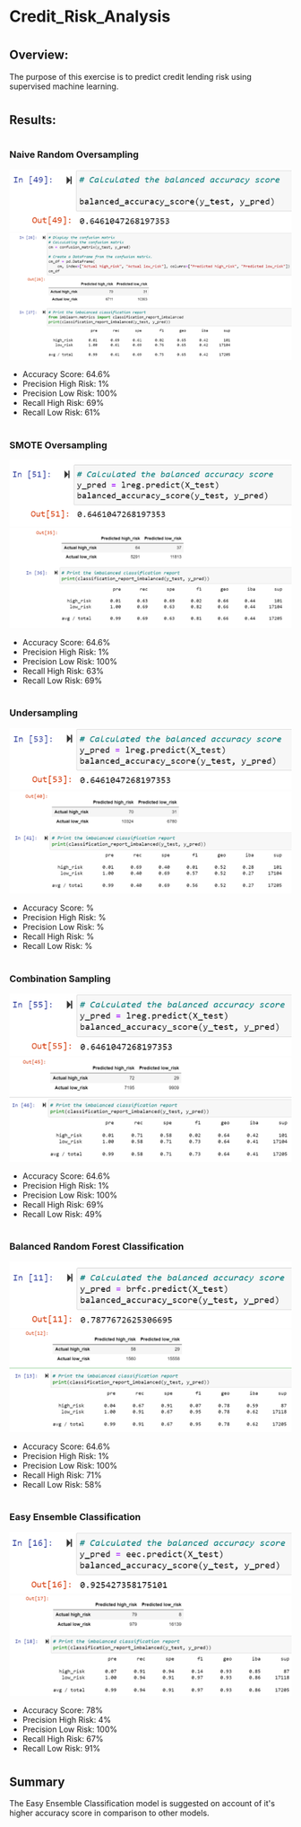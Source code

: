 # Credit_Risk_Analysis
#
## Overview:
The purpose of this exercise is to predict credit lending risk using supervised machine learning.
#
## Results:
#
### Naive Random Oversampling
![alt_text](https://github.com/gillranvir/Credit_Risk_Analysis/blob/main/Resources/1.png)
![alt_text](https://github.com/gillranvir/Credit_Risk_Analysis/blob/main/Resources/2.png)
* Accuracy Score: 64.6%
* Precision High Risk: 1%
* Precision Low Risk: 100%
* Recall High Risk: 69%
* Recall Low Risk: 61%
#
### SMOTE Oversampling
![alt_text](https://github.com/gillranvir/Credit_Risk_Analysis/blob/main/Resources/3.png)
![alt_text](https://github.com/gillranvir/Credit_Risk_Analysis/blob/main/Resources/4.png)
* Accuracy Score: 64.6%
* Precision High Risk: 1%
* Precision Low Risk: 100%
* Recall High Risk: 63%
* Recall Low Risk: 69%
#
### Undersampling
![alt_text](https://github.com/gillranvir/Credit_Risk_Analysis/blob/main/Resources/5.png)
![alt_text](https://github.com/gillranvir/Credit_Risk_Analysis/blob/main/Resources/6.png)
* Accuracy Score: %
* Precision High Risk: %
* Precision Low Risk: %
* Recall High Risk: %
* Recall Low Risk: %
#
### Combination Sampling
![alt_text](https://github.com/gillranvir/Credit_Risk_Analysis/blob/main/Resources/7.png)
![alt_text](https://github.com/gillranvir/Credit_Risk_Analysis/blob/main/Resources/8.png)
* Accuracy Score: 64.6%
* Precision High Risk: 1%
* Precision Low Risk: 100%
* Recall High Risk: 69%
* Recall Low Risk: 49%
#
### Balanced Random Forest Classification
![alt_text](https://github.com/gillranvir/Credit_Risk_Analysis/blob/main/Resources/9.png)
![alt_text](https://github.com/gillranvir/Credit_Risk_Analysis/blob/main/Resources/10.png)
* Accuracy Score: 64.6%
* Precision High Risk: 1%
* Precision Low Risk: 100%
* Recall High Risk: 71%
* Recall Low Risk: 58%
#
### Easy Ensemble Classification
![alt_text](https://github.com/gillranvir/Credit_Risk_Analysis/blob/main/Resources/11.png)
![alt_text](https://github.com/gillranvir/Credit_Risk_Analysis/blob/main/Resources/12.png)
* Accuracy Score: 78%
* Precision High Risk: 4%
* Precision Low Risk: 100%
* Recall High Risk: 67%
* Recall Low Risk: 91%
#
## Summary
The Easy Ensemble Classification model is suggested on account of it's higher accuracy score in comparison to other models. 
